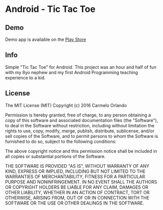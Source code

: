 # Android - Tic Tac Toe

## Demo
Demo app is available on the [Play Store](https://play.google.com/store/apps/details?id=it.k4rm3l0.tris)

## Info
Simple "Tic Tac Toe" for Android. 
This project was an hour and half of fun with my 8yo nephew and my first Android Programming teaching experience to a kid.

## License
The MIT License (MIT)
Copyright (c) 2016 Carmelo Orlando

Permission is hereby granted, free of charge, to any person obtaining a copy of this software and associated documentation files (the "Software"), to deal in the Software without restriction, including without limitation the rights to use, copy, modify, merge, publish, distribute, sublicense, and/or sell copies of the Software, and to permit persons to whom the Software is furnished to do so, subject to the following conditions:

The above copyright notice and this permission notice shall be included in all copies or substantial portions of the Software.

THE SOFTWARE IS PROVIDED "AS IS", WITHOUT WARRANTY OF ANY KIND, EXPRESS OR IMPLIED, INCLUDING BUT NOT LIMITED TO THE WARRANTIES OF MERCHANTABILITY, FITNESS FOR A PARTICULAR PURPOSE AND NONINFRINGEMENT. IN NO EVENT SHALL THE AUTHORS OR COPYRIGHT HOLDERS BE LIABLE FOR ANY CLAIM, DAMAGES OR OTHER LIABILITY, WHETHER IN AN ACTION OF CONTRACT, TORT OR OTHERWISE, ARISING FROM, OUT OF OR IN CONNECTION WITH THE SOFTWARE OR THE USE OR OTHER DEALINGS IN THE SOFTWARE.
